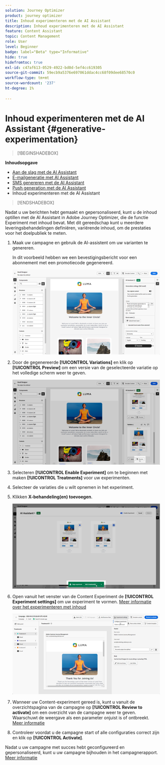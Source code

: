 ```yaml
---
solution: Journey Optimizer
product: journey optimizer
title: Inhoud experimenteren met de AI Assistant
description: Inhoud experimenteren met de AI Assistant
feature: Content Assistant
topic: Content Management
role: User
level: Beginner
badge: label="Beta" type="Informative"
hide: true
hidefromtoc: true
exl-id: c47af613-0529-4922-bd0d-5ef4cc619305
source-git-commit: 59ecb9a5376e697061ddac4cc68f09dee68570c0
workflow-type: tm+mt
source-wordcount: '237'
ht-degree: 1%

---
```


# Inhoud experimenteren met de AI Assistant {#generative-experimentation}

>[!BEGINSHADEBOX]

**Inhoudsopgave**

* [Aan de slag met de AI Assistant](gs-generative.md)
* [E-mailgeneratie met AI Assistant](generative-email.md)
* [SMS genereren met de AI Assistant](generative-sms.md)
* [Push generation met de AI Assistant](generative-push.md)
* Inhoud experimenteren met de AI Assistant

>[!ENDSHADEBOX]

Nadat u uw berichten hebt gemaakt en gepersonaliseerd, kunt u de inhoud optillen met de AI Assistant in Adobe Journey Optimizer, die de functie Experiment met inhoud bevat. Met dit gereedschap kunt u meerdere leveringsbehandelingen definiëren, variërende inhoud, om de prestaties voor het doelpubliek te meten.

1. Maak uw campagne en gebruik de AI-assistent om uw varianten te genereren.

   In dit voorbeeld hebben we een bevestigingsbericht voor een abonnement met een promotiecode gegenereerd.

   ![](assets/experiment-genai-1.png)

1. Door de gegenereerde **[!UICONTROL Variations]** en klik op **[!UICONTROL Preview]** om een versie van de geselecteerde variatie op het volledige scherm weer te geven.

   ![](assets/experiment-genai-2.png)

1. Selecteren **[!UICONTROL Enable Experiment]** om te beginnen met maken **[!UICONTROL Treatments]** voor uw experimenten.

1. Selecteer de variaties die u wilt opnemen in het experiment.

1. Klikken **X-behandeling(en) toevoegen**.

   ![](assets/experiment-genai-3.png)

1. Open vanuit het venster van de Content Experiment de **[!UICONTROL Experiment settings]** om uw experiment te vormen. [Meer informatie over het experimenteren met inhoud](../content-management/content-experiment.md)

   ![](assets/experiment-genai-4.png)

1. Wanneer uw Content-experiment gereed is, kunt u vanuit de overzichtspagina van de campagne op **[!UICONTROL Review to activate]** om een overzicht van de campagne weer te geven. Waarschuwt de weergave als een parameter onjuist is of ontbreekt. [Meer informatie](../content-management/content-experiment.md#treatment-experiment)

1. Controleer voordat u de campagne start of alle configuraties correct zijn en klik op **[!UICONTROL Activate]**.

Nadat u uw campagne met succes hebt geconfigureerd en gepersonaliseerd, kunt u uw campagne bijhouden in het campagnerapport. [Meer informatie](../reports/campaign-global-report.md)
